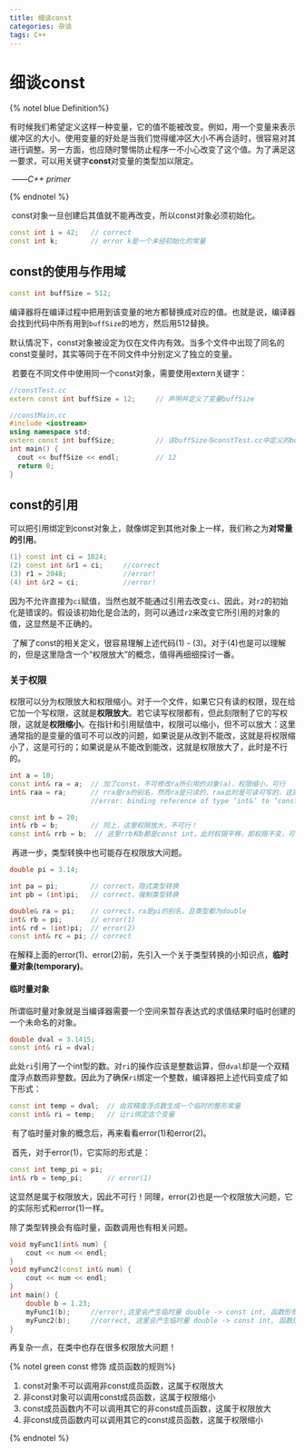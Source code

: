 ```yaml
---
title: 细谈const
categories: 杂谈
tags: C++
---
```

# 细谈const

{% notel blue Definition%}

​	有时候我们希望定义这样一种变量，它的值不能被改变。例如，用一个变量来表示缓冲区的大小。使用变量的好处是当我们觉得缓冲区大小不再合适时，很容易对其进行调整。另一方面，也应随时警惕防止程序一不小心改变了这个值。为了满足这一要求，可以用关键字**const**对变量的类型加以限定。

​																														——*C++ primer*

{% endnotel %}

​	const对象一旦创建后其值就不能再改变，所以const对象必须初始化。

```c++
const int i = 42;	// correct
const int k;		// error k是一个未经初始化的常量
```



## const的使用与作用域

```c++
const int buffSize = 512;
```

编译器将在编译过程中把用到该变量的地方都替换成对应的值。也就是说，编译器会找到代码中所有用到`buffSize`的地方，然后用512替换。

​	默认情况下，const对象被设定为仅在文件内有效。当多个文件中出现了同名的const变量时，其实等同于在不同文件中分别定义了独立的变量。

​	若要在不同文件中使用同一个const对象，需要使用extern关键字：

```c++
//constTest.cc
extern const int buffSize = 12;		// 声明并定义了变量buffSize

//constMain.cc
#include <iostream>
using namespace std;
extern const int buffSize;			// 该buffSize与constTest.cc中定义的buffSize是同一个
int main() {
  cout << buffSize << endl;  		// 12
  return 0;
}
```



## const的引用

​	可以把引用绑定到const对象上，就像绑定到其他对象上一样，我们称之为**对常量的引用**。

```c++
(1) const int ci = 1024;
(2) const int &r1 = ci;		//correct
(3) r1 = 2048;				//error!
(4) int &r2 = ci;			//error!
```

因为不允许直接为`ci`赋值，当然也就不能通过引用去改变`ci`、因此，对`r2`的初始化是错误的。假设该初始化是合法的，则可以通过`r2`来改变它所引用的对象的值，这显然是不正确的。

​	了解了const的相关定义，很容易理解上述代码(1) - (3)。对于(4)也是可以理解的，但是这里隐含一个“权限放大”的概念，值得再细细探讨一番。

### 关于权限

​	权限可以分为权限放大和权限缩小。对于一个文件，如果它只有读的权限，现在给它加一个写权限，这就是**权限放大**。若它读写权限都有，但此刻限制了它的写权限，这就是**权限缩小**。
​	在指针和引用赋值中，权限可以缩小，但不可以放大：这里通常指的是变量的值可不可以改的问题，如果说是从改到不能改，这就是将权限缩小了，这是可行的；如果说是从不能改到能改，这就是权限放大了，此时是不行的。

```c++
int a = 10;
const int& ra = a;  // 加了const，不可修改ra所引用的对象(a)，权限缩小，可行
int& raa = ra;  	// rra是ra的别名，然而ra是只读的，raa此时是可读可写的，这属于权限放大，不可行！
					//error: binding reference of type ‘int&’ to ‘const int’ discards qualifiers

const int b = 20;
int& rb = b;  		// 同上，这里权限放大，不可行！
const int& rrb = b;  // 这里rrb和b都是const int，此时权限平移，即权限不变，可行。

```

​	再进一步，类型转换中也可能存在权限放大问题。

```c++
double pi = 3.14;

int pa = pi;		// correct，隐式类型转换
int pb = (int)pi;	// correct，强制类型转换

double& ra = pi;	// correct，ra是pi的别名，且类型都为double
int& rb = pi;		// error(1)
int& rd = (int)pi;	// error(2)
const int& rc = pi;	// correct
```

​	在解释上面的error(1)、error(2)前，先引入一个关于类型转换的小知识点，**临时量对象(temporary)**。

#### 	临时量对象

​	所谓临时量对象就是当编译器需要一个空间来暂存表达式的求值结果时临时创建的一个未命名的对象。

```c++
double dval = 3.1415;
const int& ri = dval;
```

此处`ri`引用了一个int型的数。对`ri`的操作应该是整数运算，但`dval`却是一个双精度浮点数而非整数。因此为了确保`ri`绑定一个整数，编译器把上述代码变成了如下形式：

```c++
const int temp = dval;	// 由双精度浮点数生成一个临时的整形常量
const int& ri = temp;	// 让ri绑定这个变量
```

​	有了临时量对象的概念后，再来看看error(1)和error(2)。

​	首先，对于error(1)，它实际的形式是：

```c++
const int temp_pi = pi;
int& rb = temp_pi;		// error(1)
```

这显然是属于权限放大，因此不可行！同理，error(2)也是一个权限放大问题，它的实际形式和error(1)一样。

除了类型转换会有临时量，函数调用也有相关问题。

```c++
void myFunc1(int& num) {
    cout << num << endl;
}
void myFunc2(const int& num) {
    cout << num << endl;
}
int main() {
    double b = 1.23;
    myFunc1(b);		//error!,这里会产生临时量 double -> const int, 函数形参类型为int, 接收一个const int 属于权限放大
    myFunc2(b);		//correct, 这里会产生临时量 double -> const int, 函数形参类型为const int，属于权限平移，可行
}
```

再复杂一点，在类中也存在很多权限放大问题！

{% notel green const 修饰 成员函数的规则%}

1. const对象不可以调用非const成员函数，这属于权限放大
2. 非const对象可以调用const成员函数，这属于权限缩小
3. const成员函数内不可以调用其它的非const成员函数，这属于权限放大
4. 非const成员函数内可以调用其它的const成员函数，这属于权限缩小

{% endnotel %}